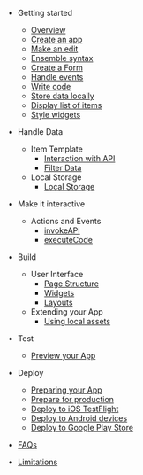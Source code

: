 - Getting started
  - [Overview](getting-started/home.md)
  - [Create an app](./getting-started/1-create-app)
  - [Make an edit](./getting-started/2-edit)
  - [Ensemble syntax](./getting-started/3-ensemble-syntax)
  - [Create a Form](./getting-started/4-form)
  - [Handle events](./getting-started/5-actions)
  - [Write code](./getting-started/6-code)
  - [Store data locally](./getting-started/7-storage)
  - [Display list of items](./getting-started/8-item-template)
  - [Style widgets](./getting-started/9-styling)

- Handle Data
  - Item Template
    - [Interaction with API](./handle-data/item-template/1-interaction-with-api)
    - [Filter Data](./handle-data/item-template/2-filter-data)
  - Local Storage
    - [Local Storage](./handle-data/local-storage/1-local-storage.md)

- Make it interactive
  - Actions and Events
    - [invokeAPI](./make-it-interactive/actions-and-events/1-invokeAPI.md)
    - [executeCode](./make-it-interactive/actions-and-events/2-executeCode.md)

- Build
  - User Interface
    - [Page Structure](build/user-interface/1-page-structure)
    - [Widgets](build/user-interface/2-widgets.md)
    - [Layouts](build/user-interface/3-layouts.md)
  - Extending your App
    - [Using local assets](build/extend/1-local-assets.md)
- Test
  - [Preview your App](test/1-preview-app.md)
- Deploy
  - [Preparing your App](deploy/1-prepare-app.md)
  - [Prepare for production](deploy/5-prepare-for-production.md)
  - [Deploy to iOS TestFlight](deploy/2-ios-appstore.md)
  - [Deploy to Android devices](deploy/3-android-device.md)
  - [Deploy to Google Play Store](deploy/4-android-play-store.md)



<!-- * [Exercises](./exercises/index)
  * [Prerequisite](./exercises/0-prerequisite)
  * [Update the title](./exercises/1-update-app-title)
  * [Add a header](./exercises/2-add-header)
  * [Add location field](./exercises/3-add-location-field)
  * [Display task locations](./exercises/4-display-task-locations)
  * [Final code](./exercises/final-code) -->

- [FAQs](./faq)

- [Limitations](./limitations)
